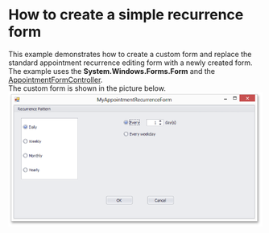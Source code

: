 # How to create a simple recurrence form


<p>This example demonstrates how to create a custom form and replace the standard appointment recurrence editing form with a newly created form. The example uses the <strong>System.Windows.Forms.Form</strong> and the <a href="http://help.devexpress.com/#WindowsForms/clsDevExpressXtraSchedulerUIAppointmentFormControllertopic">AppointmentFormController</a>.<br />The custom form is shown in the picture below.<br /><img src="https://raw.githubusercontent.com/DevExpress-Examples/how-to-create-a-simple-recurrence-form-t222451/14.2.3+/media/c5b2600f-d16f-11e4-80bf-00155d62480c.png"></p>

<br/>


